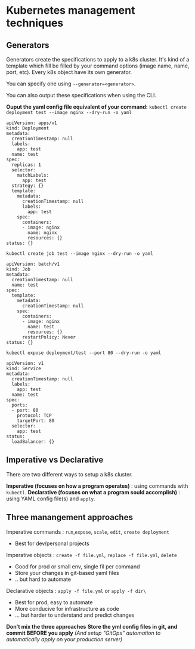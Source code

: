 # Kubernetes management techniques


## Generators

Generators create the specifications to apply to a k8s cluster. It's kind of a template which fill be filled by your command options (image name, name, port, etc). Every k8s object have its own generator.

You can specify one using `--generator=<generator>`.

You can also output these specifications when using the CLI.

**Ouput the yaml config file equivalent of your command:**
`kubectl create deployment test --image nginx --dry-run -o yaml `

```YML
apiVersion: apps/v1
kind: Deployment
metadata:
  creationTimestamp: null
  labels:
    app: test
  name: test
spec:
  replicas: 1
  selector:
    matchLabels:
      app: test
  strategy: {}
  template:
    metadata:
      creationTimestamp: null
      labels:
        app: test
    spec:
      containers:
      - image: nginx
        name: nginx
        resources: {}
status: {}
```

`kubectl create job test --image nginx --dry-run -o yaml`
```YML
apiVersion: batch/v1
kind: Job
metadata:
  creationTimestamp: null
  name: test
spec:
  template:
    metadata:
      creationTimestamp: null
    spec:
      containers:
      - image: nginx
        name: test
        resources: {}
      restartPolicy: Never
status: {}
```

`kubectl expose deployment/test --port 80 --dry-run -o yaml`
```YML
apiVersion: v1
kind: Service
metadata:
  creationTimestamp: null
  labels:
    app: test
  name: test
spec:
  ports:
  - port: 80
    protocol: TCP
    targetPort: 80
  selector:
    app: test
status:
  loadBalancer: {}
```

## Imperative vs Declarative

There are two different ways to setup a k8s cluster.

**Imperative (focuses on how a program operates)** : using commands with `kubectl`.
**Declarative (focuses on what a program sould accomplish)** : using YAML config file(s) and `apply`.


## Three manangement approaches

Imperative commands : `run`,`expose`, `scale`, `edit`, `create deployment`
  - Best for dev/personal projects

Imperative objects : `create -f file.yml`, `replace -f file.yml`, `delete`
  - Good for prod or small env, single fil per command
  - Store your changes in git-based yaml files
  - .. but hard to automate

Declarative objects : `apply -f file.yml` or `apply -f dir\`
  - Best for prod, easy to automate
  - More conducive for infrastructure as code
  - ... but harder to understand and predict changes

**Don't mix the three approaches**
**Store the yml config files in git, and commit BEFORE you apply** *(And setup "GitOps" automation to automatically apply on your production server)*